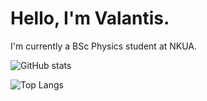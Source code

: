 # Hello, I'm Valantis.

I'm currently a BSc Physics student at NKUA.

![GitHub stats](https://github-readme-stats.vercel.app/api?username=KValantis&show_icons=true&theme=great-gatsby)

![Top Langs](https://github-readme-stats.vercel.app/api/top-langs/?username=KValantis&theme=great=gatsby)
